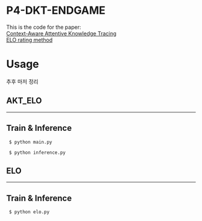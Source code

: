 # P4-DKT-ENDGAME

This is the code for the paper:  
[Context-Aware Attentive Knowledge Tracing](https://arxiv.org/abs/2007.12324)  
[ELO rating method](https://www.fi.muni.cz/~xpelanek/publications/CAE-elo.pdf)


# Usage
추후 마저 정리

## AKT_ELO
---
## Train & Inference

  ```shell
   $ python main.py
  ```


  ```shell
   $ python inference.py
  ```

## ELO
---
## Train & Inference

  ```shell
   $ python elo.py
  ```
